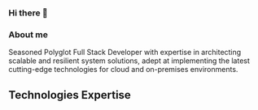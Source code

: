 ### Hi there 👋

### About me

Seasoned Polyglot Full Stack Developer with expertise in architecting scalable and resilient system solutions, adept at implementing the latest cutting-edge technologies for cloud and on-premises environments.

## Technologies Expertise


